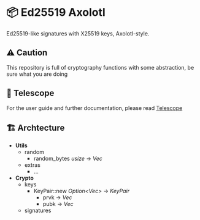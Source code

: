  # 📦 Ed25519 Axolotl

 Ed25519-like signatures with X25519 keys, Axolotl-style.

 ## ⚠️ Caution

 This repository is full of cryptography functions with some abstraction, be sure what you are doing

 ## 🔭 Telescope

 For the user guide and further documentation, please read
 [Telescope](https:blockchain.lunes.io/telescope)

 ## 🏗 Archtecture

 - **Utils**
     - random
         - random_bytes *usize* -> *Vec<u32>*
     - extras
         - ...
 - **Crypto**
     - keys
         - KeyPair::new *Option<Vec<u32>>* -> *KeyPair*
             - prvk -> *Vec<u32>*
             - pubk -> *Vec<u32>*
     - signatures

